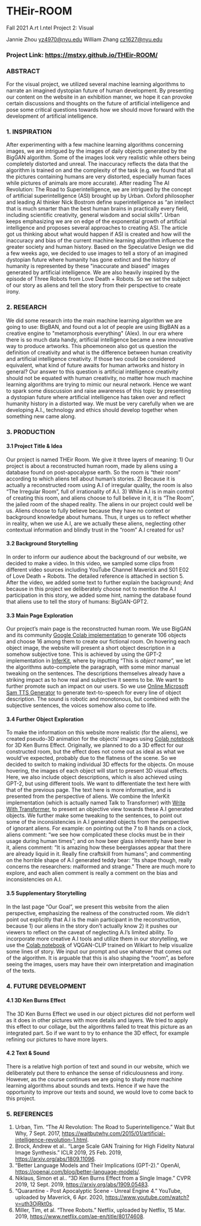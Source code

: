 # THEir-ROOM
 Fall 2021 A.rt I.ntel Project 2: Visual

 Jannie Zhou [yz4970@nyu.edu](mailto:yz4970@nyu.edu)		William Zhang [cz1627@nyu.edu](mailto:cz1627@nyu.edu)

### Project Link: https://mstxy.github.io/THEir-ROOM/

### ABSTRACT
For the visual project, we utilized several machine learning algorithms to narrate an imagined dystopian future of human development. By presenting our content on the website in an exhibition manner, we hope it can provoke certain discussions and thoughts on the future of artificial intelligence and pose some critical questions towards how we should move forward with the development of artificial intelligence.

### 1.	INSPIRATION
After experimenting with a few machine learning algorithms concerning images, we are intrigued by the images of daily objects generated by the BigGAN algorithm. Some of the images look very realistic while others being completely distorted and unreal. The inaccuracy reflects the data that the algorithm is trained on and the complexity of the task (e.g. we found that all the pictures containing humans are very distorted, especially human faces while pictures of animals are more accurate).
After reading The AI Revolution: The Road to Superintelligence, we are intrigued by the concept of artificial superintelligence (ASI) brought up by Urban. Oxford philosopher and leading AI thinker Nick Bostrom define superintelligence as “an intellect that is much smarter than the best human brains in practically every field, including scientific creativity, general wisdom and social skills”. Urban keeps emphasizing we are on edge of the exponential growth of artificial intelligence and proposes several approaches to creating ASI. The article got us thinking about what would happen if ASI is created and how will the inaccuracy and bias of the current machine learning algorithm influence the greater society and human history.
Based on the Speculative Design we did a few weeks ago, we decided to use images to tell a story of an imagined dystopian future where humanity has gone extinct and the history of humanity is represented by these "inaccurate and biased" images generated by artificial intelligence. We are also heavily inspired by the episode of Three Robots from Love Death + Robots. So we set the subject of our story as aliens and tell the story from their perspective to create irony.

### 2.	RESEARCH
We did some research into the main machine learning algorithm we are going to use: BigBAN, and found out a lot of people are using BigBAN as a creative engine to "metamorphosis everything" (Alex). In our era where there is so much data handy, artificial intelligence became a new innovative way to produce artworks. This phoemoneon also got us question the definition of creativity and what is the difference between human creativity and artificial intelligence creativity. If those two could be considered equivalent, what kind of future awaits for human artworks and history in general? Our answer to this question is artificial intelligence creativity should not be equated with human creativity, no matter how much machine learning algorithms are trying to mimic our neural network. Hence we want to spark some disscussion and raise awareness of this topic by presenting a dystopian future where artificial intelligence has taken over and reflect humanity history in a distorted way. We must be very carefully when we are developing A.I., technology and ethics should develop together when something new came along.

### 3.	PRODUCTION
#### 3.1	Project Title & Idea
Our project is named THEir Room. We give it three layers of meaning: 1) Our project is about a reconstructed human room, made by aliens using a database found on post-apocalypse earth. So the room is “their room” according to which aliens tell about human’s stories. 2) Because it is actually a reconstructed room using A.I of irregular quality, the room is also “The Irregular Room”, full of irrationality of A.I. 3) While A.I is in main control of creating this room, and aliens choose to full believe in it, it is “The Room”, the jailed room of the shaped reality. The aliens in our project could well be us. Aliens choose to fully believe because they have no context or background knowledge about humans. Thus, it urges us to reflect whether in reality, when we use A.I, are we actually these aliens, neglecting other contextual information and blindly trust in the “room” A.I created for us?

#### 3.2	Background Storytelling
In order to inform our audience about the background of our website, we decided to make a video. In this video, we sampled some clips from different video sources including YouTube Channel Maverick and S01 E02 of Love Death + Robots. The detailed reference is attached in section 5. After the video, we added some text to further explain the background; And because in this project we deliberately choose not to mention the A.I participation in this story, we added some hint, naming the database found that aliens use to tell the story of humans: BigGAN-GPT2.

#### 3.3	Main Page Exploration
Our project’s main page is the reconstructed human room. We use BigGAN and its community [Google Colab implementation](https://colab.research.google.com/github/tensorflow/hub/blob/master/examples/colab/biggan_generation_with_tf_hub.ipynb) to generate 106 objects and choose 16 among them to create our fictional room. On hovering each object image, the website will present a short object description in a somehow subjective tone. This is achieved by using the GPT-2 implementation in [InferKit](https://app.inferkit.com/demo), where by inputting “This is *object name*”, we let the algorithms auto-complete the paragraph, with some minor manual tweaking on the sentences. The descriptions themselves already have a striking impact as to how real and subjective it seems to be. We want to further promote such an impact on our users. So we use [Online Microsoft Sam TTS Generator](https://tetyys.com/SAPI4/) to generate text-to-speech for every line of object description. The sound is robotic and monotonous, but combined with the subjective sentences, the voices somehow also come to life.

#### 3.4	Further Object Exploration
To make the information on this website more realistic (for the aliens), we created pseudo-3D animation for the objects’ images using [Colab notebook](https://colab.research.google.com/drive/1hxx4iSuAOyeI2gCL54vQkpEuBVrIv1hY) for 3D Ken Burns Effect. Originally, we planned to do a 3D effect for our constructed room, but the effect does not come out as ideal as what we would’ve expected, probably due to the flatness of the scene. So we decided to switch to making individual 3D effects for the objects. On mouse hovering, the images of each object will start to present 3D visual effects. Here, we also include object descriptions, which is also achieved using GPT-2, but using different tools. We want to differentiate the text here with that of the previous page. The text here is more informative, and is presented from the perspective of aliens. We combine the InferKit implementation (which is actually named Talk to Transformer) with [Write With Transformer](https://transformer.huggingface.co/doc/gpt2-large), to present an objective view towards these A.I generated objects. We further make some tweaking to the sentences, to point out some of the inconsistencies in A.I generated objects from the perspective of ignorant aliens. For example: on pointing out the 7 to 8 hands on a clock, aliens comment: “we see how complicated these clocks must be in their usage during human times”; and on how beer glass inherently have beer in it, aliens comment: “It is amazing how these beerglasses appear that there are already liquid in it. Really fine craftskill from humans”; and commenting on the horrible shape of A.I generated teddy bear: “Its shape though, really concerns the researchers: malformed and strange.” There are much more to explore, and each alien comment is really a comment on the bias and inconsistencies on A.I.

#### 3.5	Supplementary Storytelling
In the last page “Our Goal”, we present this website from the alien perspective, emphasizing the realness of the constructed room. We didn’t point out explicitly that A.I is the main participant in the reconstruction, because 1) our aliens in the story don’t actually know 2) it pushes our viewers to reflect on the caveat of neglecting A.I’s limited ability. To incorporate more creative A.I tools and utilize them in our storytelling, we use the [Colab notebook](https://colab.research.google.com/github/justinjohn0306/VQGAN-CLIP/blob/main/VQGAN%2BCLIP_%28z%2Bquantize_method_with_augmentations%2C_user_friendly_interface%29.ipynb) of VQGAN-CLIP trained on Wikiart to help visualize some lines of story. We input our prompt and use whatever that comes out of the algorithm. It is arguable that this is also shaping the “room”, as before seeing the images, users may have their own interpretation and imagination of the texts.

### 4.	FUTURE DEVELOPMENT
#### 4.1	3D Ken Burns Effect
The 3D Ken Burns Effect we used in our object pictures did not perform well as it does in other pictures with more details and layers. We tried to apply this effect to our collage, but the algorithms failed to treat this picture as an integrated part. So if we want to try to enhance the 3D effect, for example refining our pictures to have more layers.
#### 4.2	Text & Sound
There is a relative high portion of text and sound in our website, which we deliberately put there to enhance the sense of ridiculousness and irony. However, as the course continues we are going to study more machine learning algorithms about sounds and texts. Hence if we have the opportunity to improve our texts and sound, we would love to come back to this project.

### 5.	REFERENCES
1. Urban, Tim. “The AI Revolution: The Road to Superintelligence.” Wait But Why, 7 Sept. 2017, https://waitbutwhy.com/2015/01/artificial-intelligence-revolution-1.html.
2.	Brock, Andrew et al.. “Large Scale GAN Training for High Fidelity Natural Image Synthesis.” ICLR 2019, 25 Feb. 2019, https://arxiv.org/abs/1809.11096.
3.	“Better Language Models and Their Implications (GPT-2).” OpenAI, https://openai.com/blog/better-language-models/.
4.	Niklaus, Simon et al.. “3D Ken Burns Effect from a Single Image.”  CVPR 2019, 12 Sept. 2019, https://arxiv.org/abs/1909.05483.
5.	“Quarantine - Post Apocalyptic Scene - Unreal Engine 4.” YouTube, uploaded by Maverick, 6 Apr. 2020, https://www.youtube.com/watch?v=uth3OjRkt0s.
6.	Miller, Tim, et al. “Three Robots.” Netflix, uploaded by Netflix, 15 Mar. 2019, https://www.netflix.com/ae-en/title/80174608.
